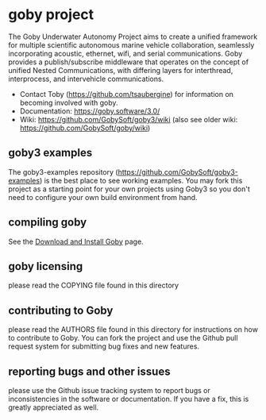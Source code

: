# goby project

The Goby Underwater Autonomy Project aims to create a unified framework for multiple scientific autonomous marine vehicle collaboration, seamlessly incorporating acoustic, ethernet, wifi, and serial communications. Goby provides a publish/subscribe middleware that operates on the concept of unified Nested Communications, with differing layers for interthread, interprocess, and intervehicle communications.

- Contact Toby (https://github.com/tsaubergine) for information on becoming involved with goby.
- Documentation: https://goby.software/3.0/
- Wiki: https://github.com/GobySoft/goby3/wiki (also see older wiki: https://github.com/GobySoft/goby/wiki)

## goby3 examples

The goby3-examples repository (https://github.com/GobySoft/goby3-examples) is the best place to see working examples. You may fork this project as a starting point for your own projects using Goby3 so you don't need to configure your own build environment from hand.

## compiling goby

See the [Download and Install Goby](https://goby.software/3.0/index.html#autotoc_md110) page.

## goby licensing

please read the COPYING file found in this directory

## contributing to Goby

please read the AUTHORS file found in this directory for instructions on how to contribute to Goby. You can fork the project and use the Github pull request system for submitting bug fixes and new features.

## reporting bugs and other issues

please use the Github issue tracking system to report bugs or inconsistencies in the software or documentation. If you have a fix, this is greatly appreciated as well.

